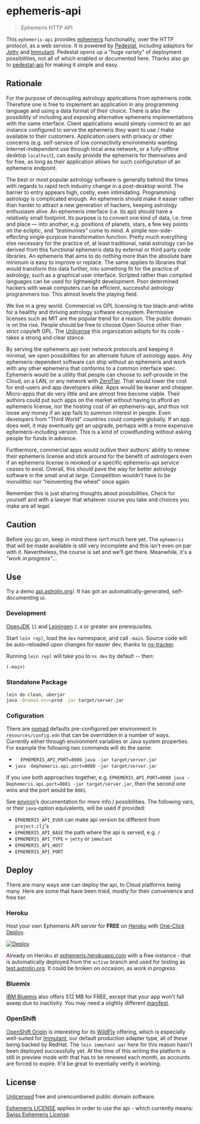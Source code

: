 # ephemeris-api

> Ephemeris HTTP API

This `ephemeris-api` provides [ephemeris](https://github.com/astrolet/ephemeris) functionality, over the HTTP protocol, as a web service.  It is powered by [Pedestal](http://pedestal.io), including adaptors for [Jetty](http://www.eclipse.org/jetty) and [Immutant](http://immutant.org).  Pedestal opens up a "huge variety" of deployment possibilities, not all of which enabled or documented here.  Thanks also go to [pedestal-api](https://github.com/oliyh/pedestal-api) for making it simple and easy.

## Rationale

For the purpose of decoupling astrology applications from ephemeris code.  Therefore one is free to implement an application in any programming language and using a data format of their choice.  There is also the possibility of including and exposing alternative ephemeris implementations with the same interface.  Client applications would simply connect to an api instance configured to serve the ephemeris they want to use / make available to their customers.  Application users with privacy or other concerns (e.g. self-service of low connectivity environments wanting Internet-independent use through local area network, or a fully-offline desktop `localhost`), can easily provide the ephemeris for themselves and for free, as long as their application allows for such configuration of an ephemeris endpoint.

The best or most popular astrology software is generally behind the times with regards to rapid tech industry change in a post-desktop world.  The barrier to entry appears high, costly, even intimidating.  Programming astrology is complicated enough.  An ephemeris should make it easier rather than harder to attract a new generation of hackers, keeping astrology enthusiasm alive.  An ephemeris interface (i.e. its api) should have a relatively small footprint.  Its purpose is to convert one kind of data, i.e. time and place — into another, e.g. positions of planets, stars, a few key points on the ecliptic, and *"testimonies"* come to mind.  A simple non-side-effecting single-purpose transformation function.  Pretty much everything else necessary for the practice of, at least traditional, natal astrology can be derived from this functional ephemeris data by external or third party code libraries.  An ephemeris that aims to do nothing more than the absolute bare minimum is easy to improve or replace.  The same applies to libraries that would transform this data further, into something fit for the practice of astrology, such as a graphical user interface.  Scripted rather than compiled languages can be used for lightweight development.  Poor determined hackers with weak computers can be efficient, successful astrology programmers too.  This almost levels the playing field.

We live in a grey world.  Commercial vs GPL licensing is too black-and-white for a healthy and thriving astrology software ecosystem.  Permissive licenses such as MIT are the popular trend for a reason.  The public domain is on the rise.  People should be free to choose Open Source other than strict copyleft GPL.  The [Unlicense](http://unlicense.org) this organization adopts for its code - takes a strong and clear stance.

By serving the ephemeris api over network protocols and keeping it minimal, we open possibilities for an alternate future of astrology apps.  Any ephemeris-dependent software can ship without an ephemeris and work with any other ephemeris that conforms to a common interface spec.  Ephemeris would be a utility that people can choose to self-provide in the Cloud, on a LAN, or any network with [ZeroTier](https://www.zerotier.com).  That would lower the cost for end-users and app developers alike.  Apps would be leaner and cheaper.  Micro-apps that do very little and are almost free become viable.  Their authors could put such apps on the market without having to afford an ephemeris license, nor the hosting cost of an ephemeris-api, and thus not loose any money if an app fails to summon interest in people.  Even developers from "Third World" countries could compete globally.  If an app does well, it may eventually get an upgrade, perhaps with a more expensive ephemeris-including version.  This is a kind of crowdfunding without asking people for funds in advance.

Furthermore, commercial apps would outlive their authors’ ability to renew their ephemeris license and stick around for the benefit of astrologers even if an ephemeris license is revoked or a specific ephemeris-api service ceases to exist.  Overall, this should pave the way for better astrology software in the small and at large.  Competition wouldn’t have to be monolithic nor “reinventing the wheel” once again.

Remember this is just sharing thoughts about possibilities.  Check for yourself and with a lawyer that whatever course you take and choices you make are all legal.

## Caution

Before you go on, keep in mind there isn’t much here yet.  The `ephemeris` that will be made available is still very incomplete and this isn't even on par with it.  Nevertheless, the course is set and we’ll get there.  Meanwhile, it's a *"work in progress"*…

## Use

Try a demo [api.astrolin.org](http://api.astrolin.org)/.
It has got an automatically-generated, self-documenting ui.

### Development

[OpenJDK](https://adoptopenjdk.net/?variant=openjdk11&jvmVariant=hotspot) `11` and [Leiningen](https://leiningen.org) `2.4` or greater are prerequisites.

Start `lein repl`, load the `dev` namespace, and call `-main`.
Source code will be auto-reloaded upon changes for easier dev,
thanks to [ns-tracker](https://github.com/weavejester/ns-tracker).

Running `lein repl` will take you to `ns dev` by default -- then:

```clojure
(-main)
```

### Standalone Package

```sh
lein do clean, uberjar
java -Dnomad.env=prod -jar target/server.jar
```

### Cofiguration

There are [nomad](https://github.com/jarohen/nomad) defaults pre-configured per environment in `resources/config.edn` that can be overridden in a number of ways.  Currently either through environment variables or Java system properties.  For example the following two commands will do the same:

- `  EPHEMERIS_API_PORT=8080 java -jar target/server.jar`
- `java -Dephemeris.api.port=8080 -jar target/server.jar`

If you use both approaches together, e.g. `EPHEMERIS_API_PORT=8080 java -Dephemeris.api.port=8081 -jar target/server.jar`, then the second one wins and the port would be `8081`.

See [environ](https://github.com/weavejester/environ#readme)’s documentation for more info / possibilities.  The following vars, or their `java`-option equivalents, will be used if provided:

* `EPHEMERIS_API_EVER` can make api version be different from `project.clj`'s
* `EPHEMERIS_API_BASE` the path where the api is served, e.g. `/`
* `EPHEMERIS_API_TYPE` = `jetty` or `immutant`
* `EPHEMERIS_API_HOST`
* `EPHEMERIS_API_PORT`

## Deploy

There are many ways one can deploy the api, to Cloud platforms being many.
Here are some that have been tried, mostly for their convenience and free tier.

### Heroku

Host your own Ephemeris API server for **FREE** on [Heroku](https://heroku.com) with [One-Click Deploy](https://heroku.com/deploy?template=https://github.com/astrolin/ephemeris-api/tree/master).

[![Deploy](https://www.herokucdn.com/deploy/button.svg)](https://heroku.com/deploy?template=https://github.com/astrolin/ephemeris-api/tree/master)

Already on Heroku at [ephemeris.herokuapp.com](https://ephemeris.herokuapp.com) with a free instance -
that is automatically deployed from the `active` branch and used for testing as [test.astrolin.org](http://test.astrolin.org).
It could be broken on occasion, as *work in progress*.

### Bluemix

[IBM Bluemix](https://www.ibm.com/cloud-computing/bluemix) also offers 512 MB for FREE, except that your app won't fall aseep due to inactivity.
You may need a slightly different [manifest](https://github.com/astrolin/ephemeris-api/blob/active/manifest.yml).

### OpenShift

[OpenShift Origin](https://www.openshift.org) is interesting for its [WildFly](http://wildfly.org) offering, which is especially well-suited for [Immutant](http://immutant.org), our default production adapter type, all of these being backed by RedHat.  The `lein immutant war` here for this reason hasn't been deployed successfully yet.  At the time of this writing the platform is still in preview mode with that has to be renewed each month, as accounts are forced to expire.  It'd be great to eventially verify it working.

## License

[Unlicensed](http://unlicense.org) free and unencumbered public domain software.

[Ephemeris LICENSE](https://github.com/astrolet/ephemeris/blob/active/LICENSE)
applies in order to use the api - which currently means:
[Swiss Ephemeris License](http://www.astro.com/swisseph).
